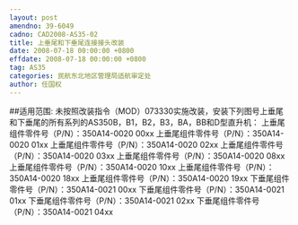```yaml
---
layout: post
amendno: 39-6049
cadno: CAD2008-AS35-02
title: 上垂尾和下垂尾连接接头改装
date: 2008-07-18 00:00:00 +0800
effdate: 2008-07-18 00:00:00 +0800
tag: AS35
categories: 民航东北地区管理局适航审定处
author: 任国权
---
```


##适用范围:
未按照改装指令（MOD）073330实施改装，安装下列图号上垂尾
和下垂尾的所有系列的AS350B，B1，B2，B3，BA，BB和D型直升机： 上垂尾组件零件号（P/N）：350A14-0020 00xx 上垂尾组件零件号（P/N）：350A14-0020 01xx 上垂尾组件零件号（P/N）：350A14-0020 02xx 上垂尾组件零件号（P/N）：350A14-0020 03xx 上垂尾组件零件号（P/N）：350A14-0020 08xx 上垂尾组件零件号（P/N）：350A14-0020 10xx 上垂尾组件零件号（P/N）：350A14-0020 18xx 上垂尾组件零件号（P/N）：350A14-0020 19xx
下垂尾组件零件号（P/N）：350A14-0021 00xx 下垂尾组件零件号（P/N）：350A14-0021 01xx 下垂尾组件零件号（P/N）：350A14-0021 02xx 下垂尾组件零件号（P/N）：350A14-0021 04xx

